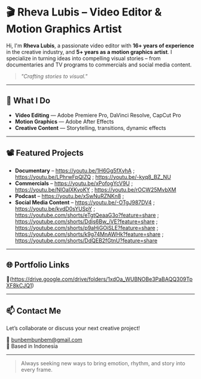 # 🎬 Rheva Lubis – Video Editor & Motion Graphics Artist

Hi, I'm **Rheva Lubis**, a passionate video editor with **16+ years of experience** in the creative industry, and **5+ years as a motion graphics artist**. I specialize in turning ideas into compelling visual stories – from documentaries and TV programs to commercials and social media content.

> *"Crafting stories to visual."*

---

## 💼 What I Do
- **Video Editing** — Adobe Premiere Pro, DaVinci Resolve, CapCut Pro  
- **Motion Graphics** — Adobe After Effects  
- **Creative Content** — Storytelling, transitions, dynamic effects  

---

## 📽 Featured Projects
- **Documentary** – https://youtu.be/1H6Gg5fXyhA ; https://youtu.be/LPhrwFpQIZQ ; https://youtu.be/-kyq8_BZ_NU
- **Commercials** – https://youtu.be/xPofogYcV9U ; https://youtu.be/NlOaIXKvoKY ; https://youtu.be/rOCW25MvbXM
- **Podcast** –  https://youtu.be/xSwNuRZNKn8 ; 
- **Social Media Content** – https://youtu.be/-OTgJ987DV4 ; https://youtu.be/kvdD0sYUSpY ; https://youtube.com/shorts/eTgtQeaaG3o?feature=share ; https://youtube.com/shorts/Ddjs6Bw_iVE?feature=share ; https://youtube.com/shorts/p9aHiGOiSLE?feature=share ; https://youtube.com/shorts/k9g74MnAWHk?feature=share ; https://youtube.com/shorts/DdQEB2fGtnU?feature=share
---

## 🌐 Portfolio Links
🔗(https://drive.google.com/drive/folders/1xdOa_WUBNOBe3PaBAQQ309TpXF8kCJQ1)

---

## 📫 Contact Me
Let’s collaborate or discuss your next creative project!

📧 bunbembunbem@gmail.com  
📍 Based in Indonesia

---

> Always seeking new ways to bring emotion, rhythm, and story into every frame.
